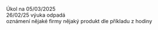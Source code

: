 Úkol na 05/03/2025  
26/02/25 výuka odpadá  
oznámení nějaké firmy nějaký produkt dle příkladu z hodiny  
